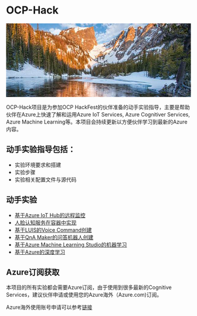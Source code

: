 # OCP-Hack

<img width="2000" height="200" src="./Images/banner.jpg"/>

OCP-Hack项目是为参加OCP HackFest的伙伴准备的动手实验指导，主要是帮助伙伴在Azure上快速了解和运用Azure IoT Services, Azure Cognitiver Services, Azure Machine Learning等。本项目会持续更新以方便伙伴学习到最新的Azure内容。

## 动手实验指导包括：
* 实验环境要求和搭建
* 实验步骤
* 实验相关配置文件与源代码

## 动手实验
- [基于Azure IoT Hub的远程监控](./Azure_IoT_Hub/README.md)
- [人脸认知服务在容器中实现](./Cognitive_Service_Face_on_Container/README.md)
- [基于LUIS的Voice Command创建](./Azure_LUIS/README.md)
- [基于QnA Maker的问答机器人创建](./Azure_QnAMaker/README.md)
- [基于Azure Machine Learning Studio的机器学习](./Azure_Machine_Learning_Studio/README.md)
- [基于Azure的深度学习](./Azure_Deep_Learning/README.md)

## Azure订阅获取
本项目的所有实验都会需要Azure订阅，由于使用到很多最新的Cognitive Services，建议伙伴申请或使用您的Azure海外（Azure.com)订阅。

Azure海外使用账号申请可以参考[链接](http://www.cnblogs.com/meowmeow/p/7773226.html?from=groupmessage&isappinstalled=0)
